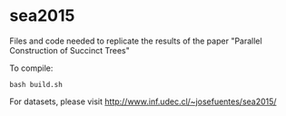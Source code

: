 # sea2015
Files and code needed to replicate the results of the paper "Parallel Construction of Succinct Trees"

To compile:
```
bash build.sh
```


For datasets, please visit http://www.inf.udec.cl/~josefuentes/sea2015/
